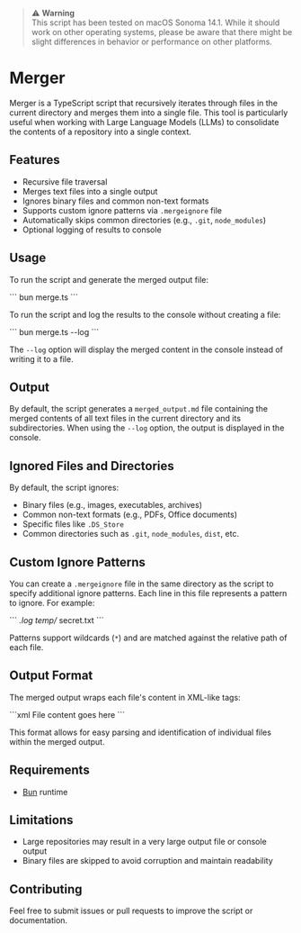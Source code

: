 
> ⚠️ **Warning**
> \
> This script has been tested on macOS Sonoma 14.1. While it should work on other operating systems, please be aware that there might be slight differences in behavior or performance on other platforms.

# Merger

Merger is a TypeScript script that recursively iterates through files in the current directory and merges them into a single file. This tool is particularly useful when working with Large Language Models (LLMs) to consolidate the contents of a repository into a single context.

## Features

- Recursive file traversal
- Merges text files into a single output
- Ignores binary files and common non-text formats
- Supports custom ignore patterns via `.mergeignore` file
- Automatically skips common directories (e.g., `.git`, `node_modules`)
- Optional logging of results to console

## Usage

To run the script and generate the merged output file:

\```
bun merge.ts
\```

To run the script and log the results to the console without creating a file:

\```
bun merge.ts --log
\```

The `--log` option will display the merged content in the console instead of writing it to a file.

## Output

By default, the script generates a `merged_output.md` file containing the merged contents of all text files in the current directory and its subdirectories. When using the `--log` option, the output is displayed in the console.

## Ignored Files and Directories

By default, the script ignores:

- Binary files (e.g., images, executables, archives)
- Common non-text formats (e.g., PDFs, Office documents)
- Specific files like `.DS_Store`
- Common directories such as `.git`, `node_modules`, `dist`, etc.

## Custom Ignore Patterns

You can create a `.mergeignore` file in the same directory as the script to specify additional ignore patterns. Each line in this file represents a pattern to ignore. For example:

\```
*.log
temp/*
secret.txt
\```

Patterns support wildcards (`*`) and are matched against the relative path of each file.

## Output Format

The merged output wraps each file's content in XML-like tags:

\```xml
<file location="path/to/file" name="filename.ext">
File content goes here
</file>
\```

This format allows for easy parsing and identification of individual files within the merged output.

## Requirements

- [Bun](https://bun.sh/) runtime

## Limitations

- Large repositories may result in a very large output file or console output
- Binary files are skipped to avoid corruption and maintain readability

## Contributing

Feel free to submit issues or pull requests to improve the script or documentation.